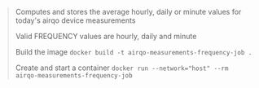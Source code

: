 > Computes and stores the average hourly, daily or minute values for today's airqo device measurements
> 
>Valid FREQUENCY values are hourly, daily and minute
> 
>Build the image
>`docker build -t airqo-measurements-frequency-job .`
>
>Create and start a container
>`docker run --network="host" --rm airqo-measurements-frequency-job`